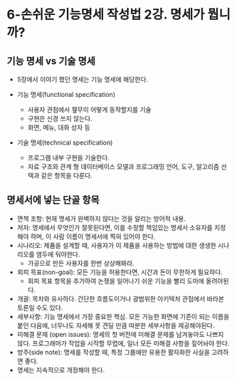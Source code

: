 # 6-손쉬운 기능명세 작성법 2강. 명세가 뭡니까?

## 기능 명세 vs 기술 명세

- 5장에서 이야기 했던 명세는 기능 명세에 해당한다.

- 기능 명세(functional specification)
  - 사용자 관점에서 젶무이 어떻게 동작할지를 기술
  - 구현은 신경 쓰지 않는다.
  - 화면, 메뉴, 대화 상자 등
- 기술 명세(technical specification)
  - 프로그램 내부 구현을 기술한다.
  - 자료 구조와 관계 형 데이터베이스 모델과 프로그래밍 언어, 도구, 알고리즘 선택과 같은 항목을 다룬다.

## 명세서에 넣는 단골 항목

- 면책 조항: 현재 명세가 완벽하지 않다는 것을 알리는 방어적 내용.
- 저자: 명세에서 무엇인가 잘못된다면, 이를 수정할 책임있는 명세서 소유자를 지정해야 하며, 이 사람 이름이 명세서에 찍혀 있어야 한다.
- 시나리오: 제품을 설계할 때, 사용자가 이 제품을 사용하는 방법에 대한 생생한 시나리오를 염두에 둬야한다.
  - 가공으로 만든 사용자를 한번 상상해봐라.
- 회피 목표(non-goal): 모든 기능을 허용한다면, 시간과 돈이 무한하게 필요하다.
  - 회피 목표 항목을 추가하여 논쟁을 일어나기 쉬운 기능을 빨리 도마에 올려야된다.
- 개괄: 목차와 유사하다. 간단한 흐름도이거나 광범위한 아키텍처 관점에서 바라본 토론일 수도 있다.
- 세부사항: 기능 명세에서 가장 중요한 핵심. 모든 가능한 화면에 기준이 되는 이름을 붙인 다음에, 너무나도 자세해 못 견딜 만큼 따분한 세부사항을 제공해야된다.
- 미해결 문제 (open issues): 명세의 첫 버전에 미해결 문제를 남겨놓아도 나쁘지 않다. 프로그래머가 작업을 시작할 무렵에, 일너 모든 미해결 사항을 짚어놔야 한다.
- 방주(side note): 명세를 작성할 때, 특정 그룹에만 유용한 활자화한 사실을 고려하면 좋다.
- 명세는 지속적으로 개정해야 한다.
